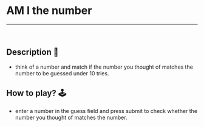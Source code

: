 # **AM I the number** 

---

<br>

## **Description 📃**
- think of a number and match if the number you thought of matches the number to be guessed under 10 tries.


## **How to play? 🕹️**
- enter a number in the guess field and press submit to check whether the number you thought of matches the number.


<br>


<br>



<br>
